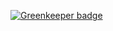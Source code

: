 
[![Greenkeeper badge](https://badges.greenkeeper.io/wafaagamal/reduceObject.svg)](https://greenkeeper.io/)
